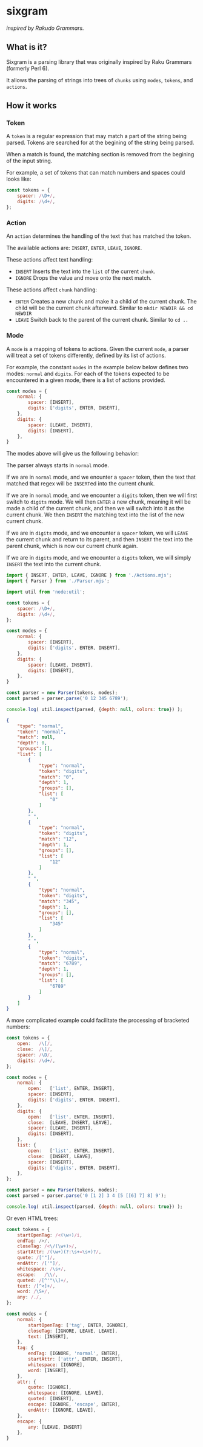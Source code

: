 # sixgram
*inspired by Rakudo Grammars.*

## What is it?

Sixgram is a parsing library that was originally inspired by Raku Grammars (formerly Perl 6).

It allows the parsing of strings into trees of `chunks` using `modes`, `tokens`, and `actions`.

## How it works

### Token

A `token` is a regular expression that may match a part of the string being parsed. Tokens are searched for at the begining of the string being parsed.

When a match is found, the matching section is removed from the begining of the input string.

For example, a set of tokens that can match numbers and spaces could looks like:

```javascript
const tokens = {
    spacer: /\D+/,
    digits: /\d+/,
};
```

### Action

An `action` determines the handling of the text that has matched the token.

The available actions are: `INSERT`, `ENTER`, `LEAVE`, `IGNORE`.

These actions affect text handling:

* `INSERT`
  Inserts the text into the `list` of the current `chunk`.
* `IGNORE`
  Drops the value and move onto the next match.

These actions affect `chunk` handling:

* `ENTER`
  Creates a new chunk and make it a child of the current chunk.
  The child will be the current chunk afterward.
  Similar to `mkdir NEWDIR && cd NEWDIR`
* `LEAVE`
  Switch back to the parent of the current chunk.
  Similar to `cd ..`

### Mode

A `mode` is a mapping of tokens to actions. Given the current `mode`, a parser will treat a set of tokens differently, defined by its list of actions.

For example, the constant `modes` in the example below below defines two modes: `normal` and `digits`. For each of the tokens expected to be encountered in a given mode, there is a list of actions provided.

```javascript
const modes = {
    normal: {
        spacer: [INSERT],
        digits: ['digits', ENTER, INSERT],
    },
    digits: {
        spacer: [LEAVE, INSERT],
        digits: [INSERT],
    },
}
```

The modes above will give us the following behavior:

The parser always starts in `normal` mode.

If we are in `normal` mode, and we enounter a `spacer` token, then the text that matched that regex will be `INSERT`ed into the current chunk.

If we are in `normal` mode, and we encounter a `digits` token, then we will first switch to `digits` mode. We will then  `ENTER` a new chunk, meaning it will be made a child of the current chunk, and then we will switch into it as the current chunk. We then `INSERT` the matching text into the list of the new current chunk.

If we are in `digits` mode, and we encounter a `spacer` token, we will `LEAVE` the current chunk and return to its parent, and then `INSERT` the text into the parent chunk, which is now our current chunk again.

If we are in `digits` mode, and we encounter a `digits` token, we will simply `INSERT` the text into the current chunk.

```javascript
import { INSERT, ENTER, LEAVE, IGNORE } from './Actions.mjs';
import { Parser } from './Parser.mjs';

import util from 'node:util';

const tokens = {
    spacer: /\D+/,
    digits: /\d+/,
};

const modes = {
    normal: {
        spacer: [INSERT],
        digits: ['digits', ENTER, INSERT],
    },
    digits: {
        spacer: [LEAVE, INSERT],
        digits: [INSERT],
    },
}

const parser = new Parser(tokens, modes);
const parsed = parser.parse('0 12 345 6789');

console.log( util.inspect(parsed, {depth: null, colors: true}) );
```

```json
{
    "type": "normal",
    "token": "normal",
    "match": null,
    "depth": 0,
    "groups": [],
    "list": [
        {
            "type": "normal",
            "token": "digits",
            "match": "0",
            "depth": 1,
            "groups": [],
            "list": [
                "0"
            ]
        },
        " ",
        {
            "type": "normal",
            "token": "digits",
            "match": "12",
            "depth": 1,
            "groups": [],
            "list": [
                "12"
            ]
        },
        " ",
        {
            "type": "normal",
            "token": "digits",
            "match": "345",
            "depth": 1,
            "groups": [],
            "list": [
                "345"
            ]
        },
        " ",
        {
            "type": "normal",
            "token": "digits",
            "match": "6789",
            "depth": 1,
            "groups": [],
            "list": [
                "6789"
            ]
        }
    ]
}

```

A more complicated example could facilitate the processing of bracketed numbers:

```javascript
const tokens = {
    open:   /\[/,
    close:  /\]/,
    spacer: /\D/,
    digits: /\d+/,
};

const modes = {
    normal: {
        open:   ['list', ENTER, INSERT],
        spacer: [INSERT],
        digits: ['digits', ENTER, INSERT],
    },
    digits: {
        open:   ['list', ENTER, INSERT],
        close:  [LEAVE, INSERT, LEAVE],
        spacer: [LEAVE, INSERT],
        digits: [INSERT],
    },
    list: {
        open:   ['list', ENTER, INSERT],
        close:  [INSERT, LEAVE],
        spacer: [INSERT],
        digits: ['digits', ENTER, INSERT],
    },
};

const parser = new Parser(tokens, modes);
const parsed = parser.parse('0 [1 2] 3 4 [5 [[6] 7] 8] 9');

console.log( util.inspect(parsed, {depth: null, colors: true}) );
```

Or even HTML trees:

```javascript
const tokens = {
    startOpenTag: /<(\w+)/i,
    endTag: />/,
    closeTag: /<\/(\w+)>/,
    startAttr: /(\w+)(?:\s+=\s+)?/,
    quote: /['"]/,
    endAttr: /['"]/,
    whitespace: /\s+/,
    escape:   /\\/,
    quoted: /[^'"\\]+/,
    text: /[^<]+/,
    word: /\S+/,
    any: /./,
};

const modes = {
    normal: {
        startOpenTag: ['tag', ENTER, IGNORE],
        closeTag: [IGNORE, LEAVE, LEAVE],
        text: [INSERT],
    },
    tag: {
        endTag: [IGNORE, 'normal', ENTER],
        startAttr: ['attr', ENTER, INSERT],
        whitespace: [IGNORE],
        word: [INSERT],
    },
    attr: {
        quote: [IGNORE],
        whitespace: [IGNORE, LEAVE],
        quoted: [INSERT],
        escape: [IGNORE, 'escape', ENTER],
        endAttr: [IGNORE, LEAVE],
    },
    escape: {
        any: [LEAVE, INSERT]
    },
}
```
